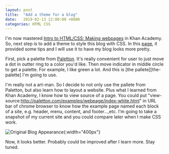```yaml
---
layout: post
title:  "Add a theme for a blog"
date:   2019-02-13 12:00:00 +0800
categories: HTML CSS
---
```

I'm now mastered [Intro to HTML/CSS: Making webpages][khan-course] in Khan Academy. So, next step is to add a theme to style this blog with CSS. In this [page][khan-course-page], it provided some tips and I will use it to have my blog looks more pretty.

First, pick a palette from [Paletton][paletton]. It's really convenient for user to just move a dot in outter ring to a color you'd like. Then move indicator in middle circle to get a palette. For example, I like green a lot. And this is [the pallete][the-palette] I'm going to use.

I'm really not a art-man. So I decide to not only use the pallete from Paletton, but also learn how to layout a website. Plus what I learned from Khan Academy, I know how to view source of a page. You could put "view-source:http://paletton.com/examples/webpage/index-white.html" in URL bar of chrome browser to know how the example page named each block of a site, e.g. header, menu, content, and footer...,etc. I'm going to take a snapshot of my current site and you could compare later when I make CSS work. 

![Original Blog Appearance]({{site.baseurl}}/images/OriginalStyle.png){:width="400px"}

Now, it looks better. Probably could be improved after I learn more. Stay tuned.

[khan-course]: https://www.khanacademy.org/computing/computer-programming/html-css
[khan-course-page]: https://www.khanacademy.org/computing/computer-programming/html-css/html-css-further-learning/a/webpage-design
[paletton]: http://paletton.com/
[the-pallete]: http://paletton.com/#uid=12G0u0kldvNboO4gQE9p-tbsUnH
